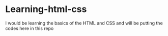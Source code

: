# Learning-html-css
I would be learning the basics of the HTML and CSS and will be putting the codes here in this repo
